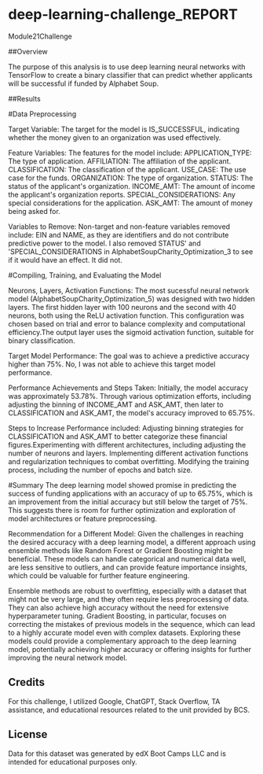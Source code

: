 # deep-learning-challenge_REPORT
Module21Challenge


##Overview

The purpose of this analysis is to use deep learning neural networks with TensorFlow to create a binary classifier that can predict whether applicants will be successful if funded by Alphabet Soup.

##Results

#Data Preprocessing

Target Variable: The target for the model is IS_SUCCESSFUL, indicating whether the money given to an organization was used effectively.

Feature Variables: The features for the model include:
APPLICATION_TYPE: The type of application.
AFFILIATION: The affiliation of the applicant.
CLASSIFICATION: The classification of the applicant.
USE_CASE: The use case for the funds.
ORGANIZATION: The type of organization.
STATUS: The status of the applicant's organization.
INCOME_AMT: The amount of income the applicant's organization reports.
SPECIAL_CONSIDERATIONS: Any special considerations for the application.
ASK_AMT: The amount of money being asked for.

Variables to Remove: Non-target and non-feature variables removed include:
EIN and NAME, as they are identifiers and do not contribute predictive power to the model. I also removed STATUS' and 'SPECIAL_CONSIDERATIONS in AlphabetSoupCharity_Optimization_3 to see if it would have an effect. It did not. 

#Compiling, Training, and Evaluating the Model

Neurons, Layers, Activation Functions: The most sucessful neural network model (AlphabetSoupCharity_Optimization_5) was designed with two hidden layers. The first hidden layer with 100 neurons and the second with 40 neurons, both using the ReLU activation function. This configuration was chosen based on trial and error to balance complexity and computational efficiency.The output layer uses the sigmoid activation function, suitable for binary classification.

Target Model Performance: The goal was to achieve a predictive accuracy higher than 75%. No, I was not able to achieve this target model performance.

Performance Achievements and Steps Taken:
Initially, the model accuracy was approximately 53.78%. Through various optimization efforts, including adjusting the binning of INCOME_AMT and ASK_AMT, then later to CLASSIFICATION and ASK_AMT,  the model's accuracy improved to 65.75%.

Steps to Increase Performance included:
Adjusting binning strategies for CLASSIFICATION and ASK_AMT to better categorize these financial figures.Experimenting with different architectures, including adjusting the number of neurons and layers. Implementing different activation functions and regularization techniques to combat overfitting. Modifying the training process, including the number of epochs and batch size.

#Summary
The deep learning model showed promise in predicting the success of funding applications with an accuracy of up to 65.75%, which is an improvement from the initial accuracy but still below the target of 75%. This suggests there is room for further optimization and exploration of model architectures or feature preprocessing.

Recommendation for a Different Model: Given the challenges in reaching the desired accuracy with a deep learning model, a different approach using ensemble methods like Random Forest or Gradient Boosting might be beneficial. These models can handle categorical and numerical data well, are less sensitive to outliers, and can provide feature importance insights, which could be valuable for further feature engineering.

Ensemble methods are robust to overfitting, especially with a dataset that might not be very large, and they often require less preprocessing of data. They can also achieve high accuracy without the need for extensive hyperparameter tuning. Gradient Boosting, in particular, focuses on correcting the mistakes of previous models in the sequence, which can lead to a highly accurate model even with complex datasets. Exploring these models could provide a complementary approach to the deep learning model, potentially achieving higher accuracy or offering insights for further improving the neural network model.


## Credits
For this challenge, I utilized Google, ChatGPT, Stack Overflow, TA assistance, and educational resources related to the unit provided by BCS.

## License
Data for this dataset was generated by edX Boot Camps LLC and is intended for educational purposes only.
